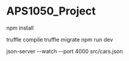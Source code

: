 # APS1050_Project

npm install

truffle compile
truffle migrate
npm run dev

json-server --watch --port 4000 src/cars.json
